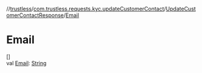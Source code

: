 //[trustless](../../../index.md)/[com.trustless.requests.kyc.updateCustomerContact](../index.md)/[UpdateCustomerContactResponse](index.md)/[Email](-email.md)

# Email

[]\
val [Email](-email.md): [String](https://kotlinlang.org/api/latest/jvm/stdlib/kotlin/-string/index.html)
